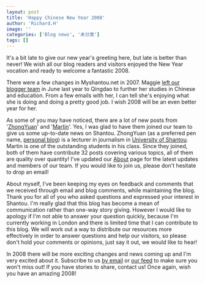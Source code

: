 ```yaml
---
layout: post
title: 'Happy Chinese New Year 2008'
author: 'Richard.H'
image: ''
categories: ['Blog news', '未分类']
tags: []
---
```


It's a bit late to give our new year's greeting here, but late is better than never! We wish all our blog readers and visitors enjoyed the New Year vocation and ready to welcome a fantastic 2008.

There were a few changes in Myshantou.net in 2007. Maggie [left our blogger team](http://myshantou.net/maggies-resignation.html) in June last year to Qingdao to further her studies in Chinese and education. From a few emails with her, I can tell she's enjoying what she is doing and doing a pretty good job. I wish 2008 will be an even better year for her. 

As some of you may have noticed, there are a lot of new posts from '[ZhongYuan](http://myshantou.net/?author=5)' and '[Martin](http://myshantou.net/?author=6)'. Yes, I was glad to have them joined our team to give us some up-to-date news on Shantou. ZhongYuan (as a preferred pen name, [personal blog](http://the-bitter-melon.blogspot.com/)) is a lecturer in journalism in [University of Shantou](http://www.stu.edu.cn/eng/about.asp). Martin is one of the outstanding students in his class. Since they joined, both of them have contribute 32 posts covering various topics, all of them are quality over quantity! I've updated our [About](http://myshantou.net/about) page for the latest updates and members of our team. If you would like to join us, please don't hesitate to drop an email!

About myself, I've been keeping my eyes on feedback and comments that we received through email and blog comments, while maintaining the blog. Thank you for all of you who asked questions and expressed your interest in Shantou. I'm really glad that this blog has become a mean of communication rather than one-way story giving. However I would like to apology if I'm not able to answer your question quickly, because I'm currently working in London and there is limited time that I can contribute to this blog. We will work out a way to distribute our resources more effectively in order to answer questions and help our visitors, so please don't hold your comments or opinions, just say it out, we would like to hear!

In 2008 there will be more exciting changes and news coming up and I'm very excited about it. Subscribe to us [by email](http://www.feedburner.com/fb/a/emailverifySubmit?feedId=180516&loc=en_US) or [our feed](http://feeds.feedburner.com/Myshantou) to make sure you won't miss out! If you have stories to share, contact us! Once again, wish you have an amazing 2008!
